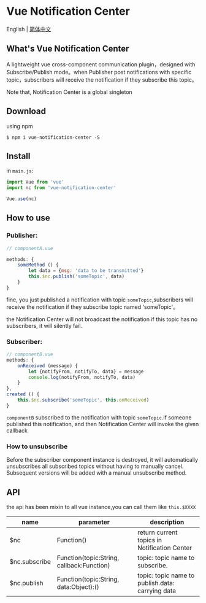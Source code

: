 # Vue Notification Center
English | [简体中文](./README.zh-CN.md)

## What's Vue Notification Center
A lightweight vue cross-component communication plugin，designed with Subscribe/Publish mode。when Publisher post notifications with specific topic，subscribers will receive the notification if they subscribe this topic。

Note that, Notification Center is a global singleton

## Download

using npm
```shell
$ npm i vue-notification-center -S
```

## Install

in `main.js`:
```js
import Vue from 'vue'
import nc from 'vue-notification-center'

Vue.use(nc)
```

## How to use
### Publisher:
```js
// componentA.vue

methods: {
    someMethod () {
        let data = {msg: 'data to be transmitted'}
        this.$nc.publish('someTopic', data)
    }
}
```
fine, you just published a notification with topic `someTopic`,subscribers will receive the notification if they subscribe topic named 'someTopic'。

the Notification Center will not broadcast the notification if this topic has no subscribers, it will silently fail.

### Subscriber:

```js
// componentB.vue
methods: {
    onReceived (message) {
        let {notifyFrom, notifyTo, data} = message
        console.log(notifyFrom, notifyTo, data)
    }
},
created () {
    this.$nc.subscribe('someTopic', this.onReceived)
}
```
`componentB` subscribed to the notification with topic `someTopic`.if someone published this notification, and then Notification Center will invoke the given callback

### How to unsubscribe

Before the subscriber component instance is destroyed, it will automatically unsubscribes all subscribed topics without having to manually cancel. 
Subsequent versions will be added with a manual unsubscribe method.


## API
the api has been mixin to all vue instance,you can call them like `this.$XXXX`

|name|parameter|description|
|---|---|---|
|$nc|Function()|return current topics in Notification Center|
|$nc.subscribe|Function(topic:String, callback:Function)|topic: topic name to subscribe.|
|$nc.publish|Function(topic:String, data:Object):()|topic: topic name to publish.data: carrying data|
